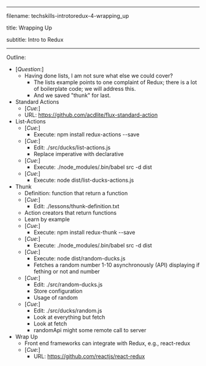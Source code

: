 ----------------------------------

filename: techskills-introtoredux-4-wrapping_up

title: Wrapping Up

subtitle: Intro to Redux

----------------------------------

Outline:

  - [_Question_:]
    - Having done lists, I am not sure what else we could cover?
      - The lists example points to one complaint of Redux; there is a lot of boilerplate code; we will address this.
      - And we saved "thunk" for last.
  - Standard Actions
    - [_Cue:_]
    - URL: https://github.com/acdlite/flux-standard-action
  - List-Actions
    - [_Cue:_]
      - Execute: npm install redux-actions --save
    - [_Cue:_]
      - Edit: ./src/ducks/list-actions.js
      - Replace imperative with declarative
    - [_Cue_:]
      - Execute: ./node_modules/.bin/babel src -d dist
    - [_Cue_:]
      - Execute: node dist/list-ducks-actions.js
  - Thunk
    - Definition: function that return a function
    - [_Cue_:]
      - Edit: ./lessons/thunk-definition.txt
    - Action creators that return functions
    - Learn by example
    - [_Cue_:]
      - Execute: npm install redux-thunk --save
    - [_Cue_:]
      - Execute: ./node_modules/.bin/babel src -d dist
    - [_Cue_:]
      - Execute: node dist/random-ducks.js
      - Fetches a random number 1-10 asynchronously (API) displaying if fething or not and number
    - [_Cue_:]
      - Edit: ./src/random-ducks.js
      - Store configuration
      - Usage of random
    - [_Cue_:]
      - Edit: ./src/ducks/random.js
      - Look at everything but fetch
      - Look at fetch
      - randomApi might some remote call to server
  - Wrap Up  
    - Front end frameworks can integrate with Redux, e.g., react-redux
    - [_Cue_:]
      - URL: https://github.com/reactjs/react-redux
